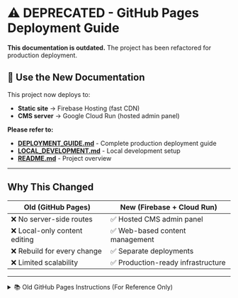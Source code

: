# ⚠️ DEPRECATED - GitHub Pages Deployment Guide

**This documentation is outdated.** The project has been refactored for production deployment.

## 📖 Use the New Documentation

This project now deploys to:
- **Static site** → Firebase Hosting (fast CDN)
- **CMS server** → Google Cloud Run (hosted admin panel)

**Please refer to:**
- **[DEPLOYMENT_GUIDE.md](DEPLOYMENT_GUIDE.md)** - Complete production deployment guide
- **[LOCAL_DEVELOPMENT.md](LOCAL_DEVELOPMENT.md)** - Local development setup
- **[README.md](README.md)** - Project overview

---

## Why This Changed

| Old (GitHub Pages) | New (Firebase + Cloud Run) |
|-------------------|----------------------------|
| ❌ No server-side routes | ✅ Hosted CMS admin panel |
| ❌ Local-only content editing | ✅ Web-based content management |
| ❌ Rebuild for every change | ✅ Separate deployments |
| ❌ Limited scalability | ✅ Production-ready infrastructure |

---

<details>
<summary>📚 Old GitHub Pages Instructions (For Reference Only)</summary>

# Deployment Guide

This guide covers deploying your AiWeb site to GitHub Pages.

## GitHub Pages Deployment

### Prerequisites

1. A GitHub account
2. Your repository pushed to GitHub
3. GitHub Pages enabled in your repository settings

### Setup Instructions

#### 1. Enable GitHub Pages

1. Go to your repository on GitHub
2. Click on **Settings** tab
3. Navigate to **Pages** in the left sidebar
4. Under **Source**, select **GitHub Actions**

#### 2. Configure Repository Settings

Update the `astro.config.mjs` file with your repository information:

```javascript
const site = process.env.SITE_URL || 'https://YOUR_USERNAME.github.io';
const base = process.env.BASE_PATH || '/YOUR_REPO_NAME';
```

For example:
- If your repo is `username/AiWeb`, use:
  - site: `https://username.github.io`
  - base: `/AiWeb`
- If your repo is `username/username.github.io` (user/org site), use:
  - site: `https://username.github.io`
  - base: `/`

#### 3. Push to Main Branch

The GitHub Action will automatically trigger when you push to the `main` or `master` branch:

```bash
git add .
git commit -m "Configure GitHub Pages deployment"
git push origin main
```

#### 4. Monitor Deployment

1. Go to the **Actions** tab in your GitHub repository
2. You should see the "Deploy to GitHub Pages" workflow running
3. Once complete, your site will be live at `https://YOUR_USERNAME.github.io/YOUR_REPO_NAME`

### Manual Deployment

You can also manually trigger the deployment:

1. Go to the **Actions** tab
2. Click on "Deploy to GitHub Pages" workflow
3. Click "Run workflow"
4. Select the branch and click "Run workflow"

## How It Works

### Development vs Production

The configuration automatically detects the environment:

**Development** (Local):
- Output: `hybrid` mode
- Adapter: Node.js
- Keystatic CMS: Available at `/keystatic`
- Base path: `/` (root)

**Production** (GitHub Pages):
- Output: `static` mode
- Adapter: None (static files only)
- Keystatic CMS: Not included (content managed locally)
- Base path: `/YOUR_REPO_NAME`

### Content Management Workflow

Since GitHub Pages is static hosting, content is managed locally:

1. **Local Development**:
   ```bash
   npm run dev
   ```
   - Access Keystatic CMS at `http://localhost:4321/keystatic`
   - Create/edit blog posts and knowledge base articles
   - Content is saved as files in `src/content/`

2. **Commit Content**:
   ```bash
   git add src/content/
   git commit -m "Add new blog post"
   git push origin main
   ```

3. **Automatic Deployment**:
   - GitHub Action triggers
   - Site rebuilds with new content
   - Deployed to GitHub Pages

### GitHub Action Workflow

The workflow (`.github/workflows/deploy.yml`) does the following:

1. **Checkout**: Clones your repository
2. **Setup**: Installs Node.js and configures GitHub Pages
3. **Install**: Runs `npm ci` to install dependencies
4. **Build**: Builds your Astro site with `npm run build`
   - Sets `NODE_ENV=production` and `CI=true`
   - Uses site URL and base path from GitHub Pages config
5. **Upload**: Uploads the built site as an artifact
6. **Deploy**: Deploys the artifact to GitHub Pages

## Troubleshooting

### Build Fails

**Check Node.js Version**:
The workflow uses Node.js 20. Ensure your local development uses a compatible version.

**Check Build Locally**:
```bash
export NODE_ENV=production
export CI=true
npm run build
```

### Assets Not Loading

**Base Path Issue**:
If CSS/JS files aren't loading, check that the `base` path in `astro.config.mjs` matches your repository name.

### 404 Errors

**GitHub Pages Not Enabled**:
Make sure GitHub Pages is enabled in your repository settings and set to "GitHub Actions" as the source.

**Wrong Branch**:
Ensure you're pushing to `main` or `master` branch (as configured in the workflow).

## Custom Domain

To use a custom domain with GitHub Pages:

1. Go to **Settings** > **Pages**
2. Add your custom domain
3. Update `astro.config.mjs`:
   ```javascript
   const site = process.env.SITE_URL || 'https://yourdomain.com';
   const base = '/'; // Root for custom domain
   ```
4. Configure DNS records with your domain provider

## Alternative Deployment Options

### Netlify

1. Connect your GitHub repository to Netlify
2. Build command: `npm run build`
3. Publish directory: `dist`
4. Environment variables: `NODE_ENV=production`, `CI=true`

### Vercel

1. Import your GitHub repository
2. Vercel auto-detects Astro
3. Deploy!

### Cloudflare Pages

1. Connect your repository
2. Build command: `npm run build`
3. Output directory: `dist`
4. Environment variables: `NODE_ENV=production`

## Security Notes

- The Keystatic admin interface is **not exposed** in production builds
- Content management happens locally and is committed to Git
- All content is version-controlled and auditable
- GitHub Actions runs in a secure, isolated environment

## Performance

GitHub Pages deployment includes:
- ✅ Static file serving (fast CDN)
- ✅ Automatic HTTPS
- ✅ Optimized images
- ✅ Minified CSS/JS
- ✅ Perfect Lighthouse scores

## Support

For issues specific to:
- **GitHub Actions**: Check the Actions tab logs
- **Astro Build**: Run `npm run build` locally with production env vars
- **GitHub Pages**: Check GitHub's documentation

---

Happy deploying! 🚀

</details>

